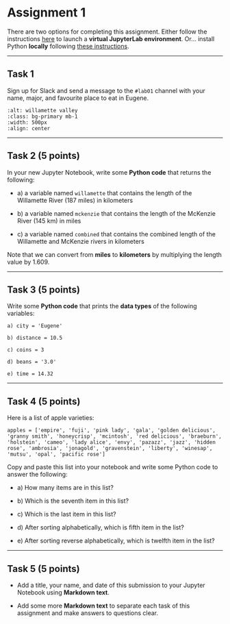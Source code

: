 # Assignment 1

There are two options for completing this assignment. Either follow the instructions [here](../course-info/getting-started.ipynb) to launch a **virtual JupyterLab  environment**. Or... install Python **locally** following [these instructions](../course-info/python.md). 

*****************************
## Task 1

Sign up for Slack and send a message to the `#lab01` channel with your name, major, and favourite place to eat in Eugene. 

```{image} images/willamette-valley.webp
:alt: willamette valley
:class: bg-primary mb-1
:width: 500px
:align: center
```

*****************************
## Task 2 (5 points)

In your new Jupyter Notebook, write some **Python code** that returns the following:

* a) a variable named `willamette` that contains the length of the Willamette River (187 miles) in kilometers

* b) a variable named `mckenzie` that contains the length of the McKenzie River (145 km) in miles

* c) a variable named `combined` that contains the combined length of the Willamette and McKenzie rivers in kilometers

Note that we can convert from **miles** to **kilometers** by multiplying the length value by 1.609. 

*****************************
## Task 3 (5 points)

Write some **Python code** that prints the **data types** of the following variables:

```
a) city = 'Eugene'

b) distance = 10.5

c) coins = 3

d) beans = '3.0'

e) time = 14.32
```
*****************************
## Task 4 (5 points)

Here is a list of apple varieties:

```
apples = ['empire', 'fuji', 'pink lady', 'gala', 'golden delicious', 'granny smith', 'honeycrisp', 'mcintosh', 'red delicious', 'braeburn', 'holstein', 'cameo', 'lady alice', 'envy', 'pazazz', 'jazz', 'hidden rose', 'ambrosia', 'jonagold', 'gravenstein', 'liberty', 'winesap', 'mutsu', 'opal', 'pacific rose']
```

Copy and paste this list into your notebook and write some Python code to answer the following:

* a) How many items are in this list?

* b) Which is the seventh item in this list?

* c) Which is the last item in this list?

* d) After sorting alphabetically, which is fifth item in the list?

* e) After sorting reverse alphabetically, which is twelfth item in the list? 

*****************************
## Task 5 (5 points)

* Add a title, your name, and date of this submission to your Jupyter Notebook using **Markdown text**.

* Add some more **Markdown text** to separate each task of this assignment and make answers to questions clear.


```{important} Save your notebook to your local course folder and submit assignment (in **.ipynb** format) to Canvas by the deadline.
```






